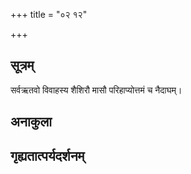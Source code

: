+++
title = "०२ १२"

+++
## सूत्रम्
सर्वऋतवो विवाहस्य शैशिरौ मासौ परिहाप्योत्तमं च नैदाघम्।
## अनाकुला

## गृह्यतात्पर्यदर्शनम्

